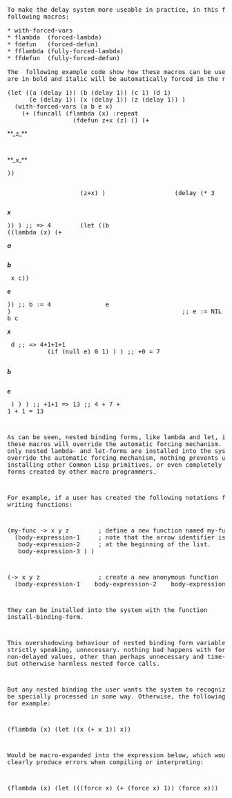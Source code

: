 
<pre>
To make the delay system more useable in practice, in this first phase it is augmented with the 
following macros:

* with-forced-vars
* flambda  (forced-lambda)
* fdefun   (forced-defun)
* fflambda (fully-forced-lambda)
* ffdefun  (fully-forced-defun)
 
The  following example code show how these macros can be used. The variables that 
are in bold and italic will be automatically forced in the resulting expression:

(let ((a (delay 1)) (b (delay 1)) (c 1) (d 1) 
      (e (delay 1)) (x (delay 1)) (z (delay 1)) )
  (with-forced-vars (a b e x)
    (+ (funcall (flambda (x) :repeat
                  (fdefun z+x (z) () (+ </pre>**_z_**<pre> </pre>**_x_**<pre>))
                    (z+x) )
                  (delay (* 3 </pre>**_x_**<pre>)) ) ;; => 4
       (let ((b ((lambda (x) (+ </pre>**_a_**<pre> </pre>**_b_**<pre> x c)) </pre>**_e_**<pre>)) ;; b := 4
              e )                                               ;; e := NIL
         (+ b c </pre>**_x_**<pre> d ;; => 4+1+1+1
           (if (null e) 0 1) ) ) ;; +0 = 7
       </pre>**_b_**<pre> </pre>**_e_**<pre> ) ) ) ;; +1+1
=>	13  ;; 4 + 7 + 1 + 1 = 13

As can be seen, nested binding forms, like lambda and let, inside these macros will override the automatic forcing mechanism.
Currently only nested lambda- and let-forms are installed into the system to override the automatic forcing mechanism, nothing
prevents users from installing other Common Lisp primitives, or even completely new binding forms created by other
macro programmers.

For example, if a user has created the following notations for writing functions:

(my-func -> x y z        ; define a new function named my-func
  (body-expression-1     ; note that the arrow identifier is not
   body-expression-2     ; at the beginning of the list.
   body-expression-3 ) )

(-> x y z                ; create a new anonymous function
  (body-expression-1
   body-expression-2
   body-expression-3 ) )

They can be installed into the system with the function install-binding-form.

This overshadowing behaviour of nested binding form variables is, strictly speaking, unnecessary.
nothing bad happens with forcing non-delayed values, other than perhaps unnecessary and time-consuming,
but otherwise harmless nested force calls.

But any nested binding the user wants the system to recognize, must be specially processed in some way.
Otherwise, the following expression, for example:

(flambda (x) (let ((x (+ x 1)) x))

Would be macro-expanded into the expression below, which would clearly produce errors when compiling or interpreting: <br />

(flambda (x) (let (((force x) (+ (force x) 1)) (force x)))
</pre>
